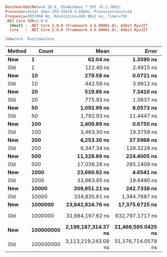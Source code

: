 ``` ini

BenchmarkDotNet=v0.10.9, OS=Windows 7 SP1 (6.1.7601)
Processor=Intel Xeon CPU X5670 2.93GHz, ProcessorCount=24
Frequency=2857460 Hz, Resolution=349.9612 ns, Timer=TSC
.NET Core SDK=2.0.0
  [Host] : .NET Core 2.0.0 (Framework 4.6.00001.0), 64bit RyuJIT
  Core   : .NET Core 2.0.0 (Framework 4.6.00001.0), 64bit RyuJIT

Job=Core  Runtime=Core  

```
 | Method |     Count |                Mean |              Error |             StdDev |              Median |
 |------- |---------- |--------------------:|-------------------:|-------------------:|--------------------:|
 |    **New** |         **1** |            **62.04 ns** |          **1.3590 ns** |          **2.6183 ns** |            **60.76 ns** |
 |    Old |         1 |           122.40 ns |          2.4915 ns |          5.2007 ns |           119.63 ns |
 |    **New** |        **10** |           **279.58 ns** |          **0.0721 ns** |          **0.0639 ns** |           **279.57 ns** |
 |    Old |        10 |           442.56 ns |          3.9912 ns |          3.5381 ns |           440.67 ns |
 |    **New** |        **20** |           **519.86 ns** |          **7.3410 ns** |          **5.7313 ns** |           **516.29 ns** |
 |    Old |        20 |           775.92 ns |          1.0637 ns |          0.7036 ns |           775.79 ns |
 |    **New** |        **50** |         **1,092.99 ns** |          **8.0573 ns** |          **6.2906 ns** |         **1,089.72 ns** |
 |    Old |        50 |         1,792.93 ns |         11.4447 ns |         19.7415 ns |         1,785.17 ns |
 |    **New** |       **100** |         **2,409.89 ns** |          **0.6750 ns** |          **0.5270 ns** |         **2,409.75 ns** |
 |    Old |       100 |         3,463.30 ns |         19.3759 ns |         28.4009 ns |         3,461.63 ns |
 |    **New** |       **200** |         **4,253.30 ns** |         **37.5968 ns** |         **29.3531 ns** |         **4,245.11 ns** |
 |    Old |       200 |         6,347.34 ns |        126.3228 ns |        343.6706 ns |         6,117.87 ns |
 |    **New** |       **500** |        **11,328.89 ns** |        **224.4005 ns** |        **595.0784 ns** |        **11,530.15 ns** |
 |    Old |       500 |        17,038.26 ns |        285.1409 ns |        266.7209 ns |        16,894.12 ns |
 |    **New** |      **1000** |        **23,660.92 ns** |          **4.6541 ns** |          **3.6336 ns** |        **23,662.01 ns** |
 |    Old |      1000 |        33,663.95 ns |         19.6490 ns |         18.3796 ns |        33,663.02 ns |
 |    **New** |     **10000** |       **209,851.21 ns** |        **242.7338 ns** |        **189.5106 ns** |       **209,793.54 ns** |
 |    Old |     10000 |       334,835.61 ns |      1,384.7687 ns |      1,081.1363 ns |       335,391.81 ns |
 |    **New** |   **1000000** |    **23,642,824.76 ns** |     **17,375.6725 ns** |     **11,492.9320 ns** |    **23,642,773.36 ns** |
 |    Old |   1000000 |    31,684,197.62 ns |    632,797.1717 ns |  1,835,859.3365 ns |    32,358,655.06 ns |
 |    **New** | **100000000** | **2,199,187,314.37 ns** | **21,469,595.0425 ns** | **20,082,670.5692 ns** | **2,195,963,288.49 ns** |
 |    Old | 100000000 | 3,113,219,243.08 ns | 31,376,714.0579 ns | 29,349,794.9413 ns | 3,115,326,200.25 ns |
